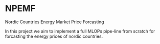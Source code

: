 # NPEMF
Nordic Countries Energy Market Price Forcasting

In this project we aim to implement a full MLOPs pipe-line from scratch for forcasting the energy prices of nordic countries.
